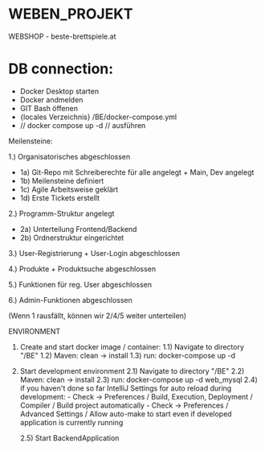 # WEBEN_PROJEKT
WEBSHOP - beste-brettspiele.at

# DB connection:

- Docker Desktop starten
- Docker andmelden
- GIT Bash öffenen
- {locales Verzeichnis} /BE/docker-compose.yml
- // docker compose up -d // ausführen


Meilensteine:

1.) Organisatorisches abgeschlossen
  - 1a) Git-Repo mit Schreiberechte für alle angelegt + Main, Dev angelegt
  - 1b) Meilensteine definiert
  - 1c) Agile Arbeitsweise geklärt
  - 1d) Erste Tickets erstellt

2.) Programm-Struktur angelegt
  - 2a) Unterteilung Frontend/Backend
  - 2b) Ordnerstruktur eingerichtet

3.) User-Registrierung + User-Login abgeschlossen

4.) Produkte + Produktsuche abgeschlossen

5.) Funktionen für reg. User abgeschlossen

6.) Admin-Funktionen abgeschlossen

(Wenn 1 rausfällt, können wir 2/4/5 weiter unterteilen)




ENVIRONMENT

1) Create and start docker image / container:
    1.1) Navigate to directory "/BE"
    1.2) Maven: clean -> install
    1.3) run: docker-compose up -d


2) Start development environment
    2.1) Navigate to directory "/BE"
    2.2) Maven: clean -> install
    2.3) run: docker-compose up -d web_mysql
    2.4) if you haven't done so far
         IntelliJ Settings for auto reload during development:
             - Check -> Preferences / Build, Execution, Deployment / Compiler / Build project automatically
             - Check -> Preferences / Advanced Settings / Allow auto-make to start even if developed application is currently running

    2.5) Start BackendApplication


